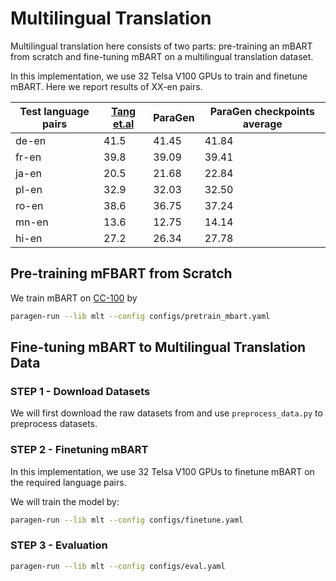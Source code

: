 # Multilingual Translation

Multilingual translation here consists of two parts: pre-training an mBART from scratch and 
fine-tuning mBART on a multilingual translation dataset.

In this implementation, we use 32 Telsa V100 GPUs to train and finetune mBART.
Here we report results of XX-en pairs.

| Test language pairs   | [Tang et.al](https://arxiv.org/abs/2008.00401) | ParaGen  | ParaGen checkpoints average |
| ---                   | ---                       | ---    | ---                       |
| de-en                 | 41.5                      | 41.45  | 41.84                     |
| fr-en                 | 39.8                      | 39.09  | 39.41                     |
| ja-en                 | 20.5                      | 21.68  | 22.84                     |
| pl-en                 | 32.9                      | 32.03  | 32.50                     |
| ro-en                 | 38.6                      | 36.75  | 37.24                     |
| mn-en                 | 13.6                      | 12.75  | 14.14                     |
| hi-en                 | 27.2                      | 26.34  | 27.78                     |

## Pre-training mFBART from Scratch

We train mBART on [CC-100](http://data.statmt.org/cc-100/) by
```bash
paragen-run --lib mlt --config configs/pretrain_mbart.yaml
```

## Fine-tuning mBART to Multilingual Translation Data

### STEP 1 - Download Datasets

We will first download the raw datasets from  and use `preprocess_data.py` to preprocess datasets.

### STEP 2 - Finetuning mBART
In this implementation, we use 32 Telsa V100 GPUs to finetune mBART on the required language pairs.

We will train the model by:
```bash
paragen-run --lib mlt --config configs/finetune.yaml
```

### STEP 3 - Evaluation
```bash
paragen-run --lib mlt --config configs/eval.yaml
```

